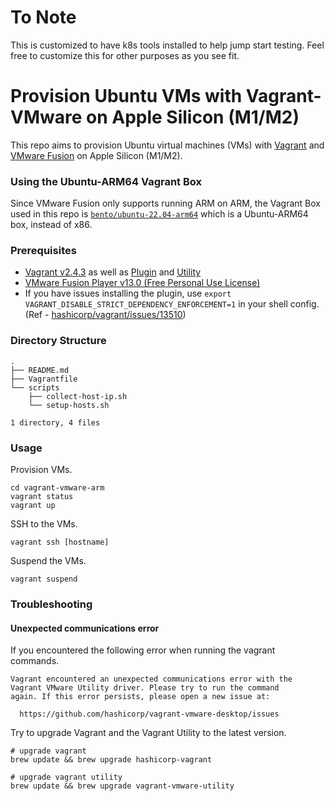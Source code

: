 # To Note

This is customized to have k8s tools installed to help jump start testing. Feel free to customize this for other purposes as you see fit.

# Provision Ubuntu VMs with Vagrant-VMware on Apple Silicon (M1/M2)
This repo aims to provision Ubuntu virtual machines (VMs) with [Vagrant](https://developer.hashicorp.com/vagrant) and [VMware Fusion](https://www.vmware.com/products/fusion.html) on Apple Silicon (M1/M2).
### Using the Ubuntu-ARM64 Vagrant Box
Since VMware Fusion only supports running ARM on ARM, the Vagrant Box used in this repo is [`bento/ubuntu-22.04-arm64`](https://app.vagrantup.com/bento/boxes/ubuntu-22.04-arm64) which is a Ubuntu-ARM64 box, instead of x86.
### Prerequisites
- [Vagrant v2.4.3](https://developer.hashicorp.com/vagrant/downloads) as well as [Plugin](https://developer.hashicorp.com/vagrant/docs/providers/vmware/installation) and [Utility](https://developer.hashicorp.com/vagrant/docs/providers/vmware/vagrant-vmware-utility)
- [VMware Fusion Player v13.0 (Free Personal Use License)](https://www.vmware.com/products/desktop-hypervisor/workstation-and-fusion)
- If you have issues installing the plugin, use `export VAGRANT_DISABLE_STRICT_DEPENDENCY_ENFORCEMENT=1` in your shell config. (Ref - [hashicorp/vagrant/issues/13510](https://github.com/hashicorp/vagrant/issues/13510#issuecomment-2431163553))
### Directory Structure
```
.
├── README.md
├── Vagrantfile
└── scripts
    ├── collect-host-ip.sh
    └── setup-hosts.sh

1 directory, 4 files
```
### Usage
Provision VMs.
```
cd vagrant-vmware-arm
vagrant status
vagrant up
```
SSH to the VMs.
```
vagrant ssh [hostname]
```
Suspend the VMs.
```
vagrant suspend
```
### Troubleshooting
#### Unexpected communications error
If you encountered the following error when running the vagrant commands.
```
Vagrant encountered an unexpected communications error with the
Vagrant VMware Utility driver. Please try to run the command
again. If this error persists, please open a new issue at:

  https://github.com/hashicorp/vagrant-vmware-desktop/issues
```
Try to upgrade Vagrant and the Vagrant Utility to the latest version.
```
# upgrade vagrant
brew update && brew upgrade hashicorp-vagrant

# upgrade vagrant utility
brew update && brew upgrade vagrant-vmware-utility
```
